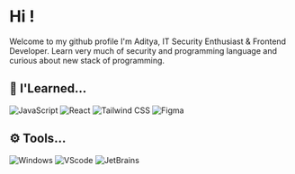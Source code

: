 #  Hi !

Welcome to my github profile I'm Aditya, IT Security Enthusiast & Frontend Developer. Learn very much of security and programming language and curious about new stack of programming.

## 🔧 I'Learned...

![JavaScript](https://img.shields.io/badge/JavaScript-505050?style=for-the-badge&logo=javascript&logoColor=white) ![React](https://img.shields.io/badge/React-505050?style=for-the-badge&logo=react&logoColor=#88dded) ![Tailwind CSS](https://img.shields.io/badge/Tailwind_CSS-505050?style=for-the-badge&logo=tailwind-css&logoColor=#88dded) ![Figma](https://img.shields.io/badge/figma-505050?style=for-the-badge&logo=figma&logoColor=white)

## ⚙️ Tools...

![Windows](https://img.shields.io/badge/Windows-505050?style=for-the-badge&logo=windows&logoColor=white)  ![VScode](https://img.shields.io/badge/VSCode-505050?style=for-the-badge&logo=visual%20studio%20code&logoColor=white) ![JetBrains](https://img.shields.io/badge/JetBrains-505050?style=for-the-badge&logo=intellij-idea&logoColor=white)




